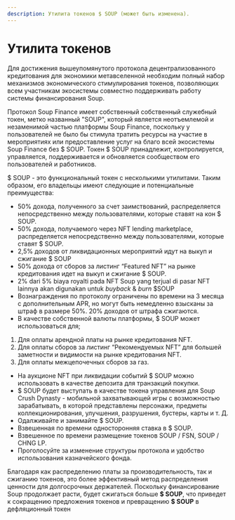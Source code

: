 ```yaml
---
description: Утилита токенов $ SOUP (может быть изменена).
---
```


# Утилита токенов

Для достижения вышеупомянутого протокола децентрализованного кредитования для экономики метавселенной необходим полный набор механизмов экономического стимулирования токенов, позволяющих всем участникам экосистемы совместно поддерживать работу системы финансирования Soup.

Протокол Soup Finance имеет собственный собственный служебный токен, метко названный "SOUP", который является неотъемлемой и незаменимой частью платформы Soup Finance, поскольку у пользователей не было бы стимула тратить ресурсы на участие в мероприятиях или предоставление услуг на благо всей экосистемы Soup Finance без $ SOUP. Токен $ SOUP принадлежит, контролируется, управляется, поддерживается и обновляется сообществом его пользователей и работников.

$ SOUP - это функциональный токен с несколькими утилитами. Таким образом, его владельцы имеют следующие и потенциальные преимущества:

* 50% дохода, полученного за счет заимствований, распределяется непосредственно между пользователями, которые ставят на кон $ SOUP.
* 50% дохода, получаемого через NFT lending marketplace, распределяется непосредственно между пользователями, которые ставят $ SOUP.
* 2,5% доходов от ликвидационных мероприятий идут на выкуп и сжигание $ SOUP
* 50% дохода от сборов за листинг “Featured NFT” на рынке кредитования идет на выкуп и сжигание $ SOUP.
* 2% dari 5% biaya royalti pada NFT Soup yang terjual di pasar NFT lainnya akan digunakan untuk _buyback_ & _burn_ $SOUP
* Вознаграждения по протоколу ограничены по времени на 3 месяца с дополнительным APR, но могут быть немедленно взысканы за штраф в размере 50%. 20% доходов от штрафа сжигаются.
* В качестве собственной валюты платформы, $ SOUP может использоваться для; 

1. Для оплаты арендной платы на рынке кредитования NFT.
2. Для оплаты сборов за листинг “Рекомендуемых NFT” для большей заметности и видимости на рынке кредитования NFT.
3. Для оплаты межцепочечных сборов за газ.

* На аукционе NFT при ликвидации событий $ SOUP можно использовать в качестве депозита для транзакций покупки.
* $ SOUP будет выступать в качестве токена управления для Soup Crush Dynasty - мобильной захватывающей игры с возможностью зарабатывать, в которой представлены персонажи, предметы коллекционирования, улучшения, разрушения, бустеры, карты и т. Д.
* Одалживайте и занимайте $ SOUP.
* &#x20;Взвешенная по времени односторонняя ставка в $ SOUP.
* &#x20;Взвешенное по времени размещение токенов SOUP / FSN, SOUP / CHNG LP.
* Проголосуйте за изменение структуры протокола и удобство использования казначейского фонда.

Благодаря как распределению платы за производительность, так и сжиганию токенов, это более эффективный метод распределения ценности для долгосрочных держателей. Поскольку финансирование Soup продолжает расти, будет сжигаться больше **$ SOUP**, что приведет к сокращению предложения токенов и превращению **$ SOUP** в дефляционный токен
